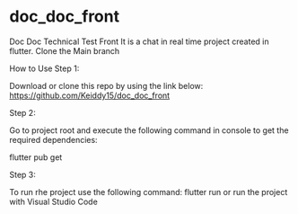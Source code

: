 # doc_doc_front

Doc Doc Technical Test Front
It is a chat in real time project created in flutter. Clone the Main branch

How to Use
Step 1:

Download or clone this repo by using the link below:
https://github.com/Keiddy15/doc_doc_front

Step 2:

Go to project root and execute the following command in console to get the required dependencies:

flutter pub get

Step 3:

To run rhe project use the following command:
flutter run
or run the project with Visual Studio Code